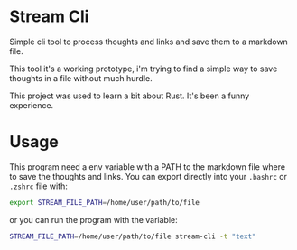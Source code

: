 # Stream Cli
Simple cli tool to process thoughts and links and save them to a markdown file.

This tool it's a working prototype, i'm trying to find a simple way to save thoughts in a file without much hurdle.

This project was used to learn a bit about Rust. It's been a funny experience.

# Usage
This program need a env variable with a PATH to the markdown file where to save the thoughts and links. You can export directly into your `.bashrc` or `.zshrc` file with:
```bash
export STREAM_FILE_PATH=/home/user/path/to/file
```
or you can run the program with the variable:
```bash
STREAM_FILE_PATH=/home/user/path/to/file stream-cli -t "text"
```